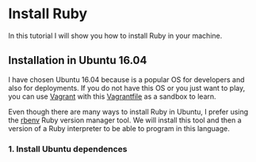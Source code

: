 # Install Ruby 

In this tutorial I will show you how to install Ruby in your machine.

## Installation in Ubuntu 16.04

I have chosen Ubuntu 16.04 because is a popular OS for developers and also for deployments. If you do not have this OS or you just want to play, you can use [Vagrant](https://www.vagrantup.com/) with this [Vagrantfile](Vagrantfile) as a sandbox to learn. 

Even though there are many ways to install Ruby in Ubuntu, I prefer using the [rbenv](https://github.com/rbenv/rbenv) Ruby version manager tool. We will install this tool and then a version of a Ruby interpreter to be able to program in this language.

### 1. Install Ubuntu dependences



